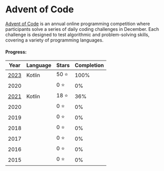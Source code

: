# Advent of Code

[Advent of Code](https://adventofcode.com/) is an annual online programming competition where participants
solve a series of daily coding challenges in December. Each challenge is designed to test algorithmic and
problem-solving skills, covering a variety of programming languages.

#### Progress:

| Year                                                                                                 | Language | Stars | Completion |
|------------------------------------------------------------------------------------------------------|:---------|-------|------------|
| [2023](https://github.com/adrisalas/advent-of-code-kotlin/tree/main/kotlin/src/main/kotlin/year2023) | Kotlin   | 50 ⭐  | 100%       |
| 2020                                                                                                 |          | 0 ⭐   | 0%         |
| [2021](https://github.com/adrisalas/advent-of-code-kotlin/tree/main/kotlin/src/main/kotlin/year2021) | Kotlin   | 18 ⭐  | 36%        |
| 2020                                                                                                 |          | 0 ⭐   | 0%         |
| 2019                                                                                                 |          | 0 ⭐   | 0%         |
| 2018                                                                                                 |          | 0 ⭐   | 0%         |
| 2017                                                                                                 |          | 0 ⭐   | 0%         |
| 2016                                                                                                 |          | 0 ⭐   | 0%         |
| 2015                                                                                                 |          | 0 ⭐   | 0%         |










